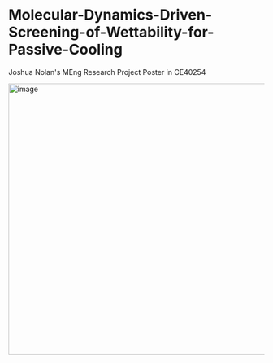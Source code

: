 # Molecular-Dynamics-Driven-Screening-of-Wettability-for-Passive-Cooling
Joshua Nolan's MEng Research Project Poster in CE40254

<img width="533" alt="image" src="https://github.com/user-attachments/assets/af58383d-deb6-4a25-8898-4ba02309e254" />
